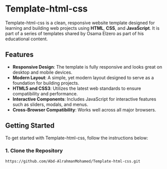 # Template-html-css

Template-html-css is a clean, responsive website template designed for learning and building web projects using **HTML**, **CSS**, and **JavaScript**.
It is part of a series of templates shared by Osama Elzero as part of his educational content.

## Features

- **Responsive Design**: The template is fully responsive and looks great on desktop and mobile devices.
- **Modern Layout**: A simple, yet modern layout designed to serve as a foundation for building projects.
- **HTML5 and CSS3**: Utilizes the latest web standards to ensure compatibility and performance.
- **Interactive Components**: Includes JavaScript for interactive features such as sliders, modals, and menus.
- **Cross-Browser Compatibility**: Works well across all major browsers.

## Getting Started

To get started with Template-html-css, follow the instructions below:

### 1. Clone the Repository

```bash
https://github.com/Abd-AlrahmanMohamed/Template-html-css.git
